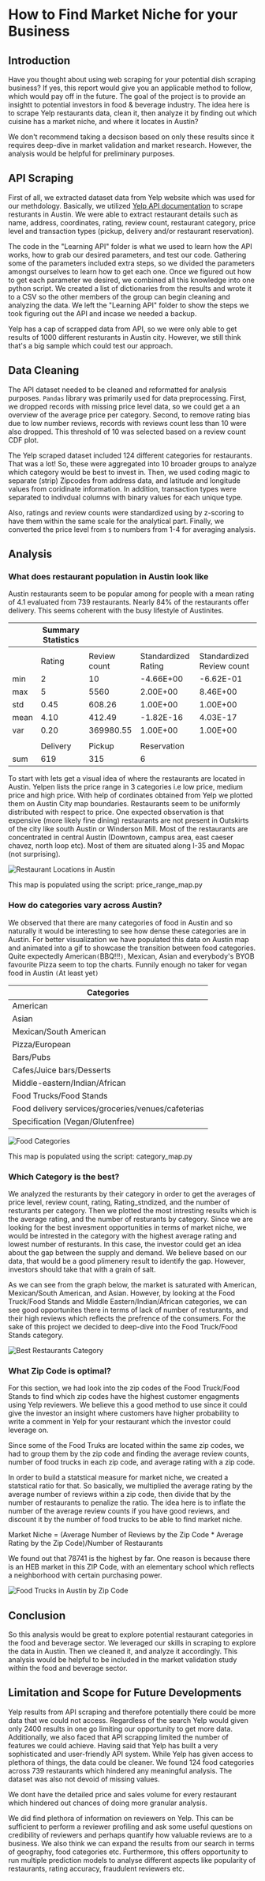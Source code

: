 # How to Find Market Niche for your Business
## Introduction
                                                            
Have you thought about using web scraping for your potential dish scraping business? If yes, this report would give you an applicable method to follow, which would pay off in the future. The goal of the project is to provide an insightt to potential investors in food & beverage industry. The idea here is to scrape Yelp restaurants data, clean it, then analyze it by finding out which cuisine has a market niche, and where it locates in Austin?

We don't recommend taking a decsison based on only these results since it requires deep-dive in market validation and market research. However, the analysis would be helpful for preliminary purposes.

## API Scraping

First of all, we extracted dataset data from Yelp website which was used for our methdology. Basically, we utilized [Yelp API documentation](https://www.yelp.com/developers/documentation/v3) to scrape resturants in Austin. We were able to extract restaurant details such as name, address, coordinates, rating, review count, restaurant category, price level and transaction types (pickup, delivery and/or restaurant reservation). 

The code in the "Learning API" folder is what we used to learn how the API works, how to grab our desired parameters, and test our code. Gathering some of the parameters included extra steps, so we divided the parameters amongst ourselves to learn how to get each one. Once we figured out how to get each parameter we desired, we combined all this knowledge into one python script. We created a list of dictionaries from the results and wrote it to a CSV so the other members of the group can begin cleaning and analyzing the data. We left the "Learning API" folder to show the steps we took figuring out the API and incase we needed a backup.

Yelp has a cap of scrapped data from API, so we were only able to get results of 1000 different resturants in Austin city. However, we still think that's a big sample which could test our approach. 

## Data Cleaning

The API dataset needed to be cleaned and reformatted for analysis purposes. `Pandas` library was primarily used for data preprocessing. First, we dropped records with missing price level data, so we could get a an overview of the average price per category. Second, to remove rating bias due to low number reviews, records with reviews count less than 10 were also dropped. This threshold of 10 was selected based on a review count CDF plot. 

The Yelp scraped dataset included 124 different categories for restaurants. That was a lot! So, these were aggregated into 10 broader groups to analyze which category would be best to invest in. Then, we used coding magic to separate (strip) Zipcodes from address data, and latitude and longitude values from coridinate information. In addition, transaction types were separated to indivdual columns with binary values for each unique type.

Also, ratings and review counts were standardized using by z-scoring to have them within the same scale for the analytical  part. Finally, we converted the price level from `$` to numbers from 1-4 for averaging analysis.

## Analysis

### What does restaurant population in Austin look like

Austin restaurants seem to be popular among for people with a mean rating of 4.1 evaluated from 739 restaurants. Nearly 84% of the restaurants offer delivery. This seems coherent with the busy lifestyle of Austinites. 

|      | Summary Statistics |              |                     |                           |
|------|--------------------|--------------|---------------------|---------------------------|
|      |                    |              |                     |                           |
|      | Rating             | Review count | Standardized Rating | Standardized Review count |
| min  | 2                  | 10           | -4.66E+00           | -6.62E-01                 |
| max  | 5                  | 5560         | 2.00E+00            | 8.46E+00                  |
| std  | 0.45               | 608.26       | 1.00E+00            | 1.00E+00                  |
| mean | 4.10               | 412.49       | -1.82E-16           | 4.03E-17                  |
| var  | 0.20               | 369980.55    | 1.00E+00            | 1.00E+00                  |
|      |                    |              |                     |                           |
|      | Delivery           | Pickup       | Reservation         |                           |
| sum  | 619                | 315          | 6                   |                           |



To start with lets get a visual idea of where the restaurants are located in Austin. Yelpen lists the price range in 3 categories i.e low price, medium price and high price. With help of cordinates obtained from Yelp we plotted them on Austin City map boundaries. Restaurants seem to be uniformly distributed with respect to price. One expected observation is that expensive (more likely fine dining) restaurants are not present in Outskirts of the city like south Austin or Winderson Mill. Most of the restaurants are concentrated in central Austin (Downtown, campus area, east caeser chavez, north loop etc). Most of them are situated along I-35 and Mopac (not surprising). 

![Restaurant Locations in Austin](/artifacts/gif/price_range_map.png)

This map is populated using the script: price_range_map.py

### How do categories vary across Austin?

We observed that there are many categories of food in Austin and so naturally it would be interesting to see how dense these categories are in Austin. For better visualization we have populated this data on Austin map and animated into a gif to showcase the transition between food categories. Quite expectedly American`(`BBQ!!!`)`, Mexican, Asian and everybody's BYOB favourite Pizza seem to top the charts. Funnily enough no taker for vegan food in Austin `(`At least yet`)`

| Categories                                         
|----------------------------------------------------|
| American                                           |
| Asian                                              |
| Mexican/South American                             |
| Pizza/European                                     |
| Bars/Pubs                                          |
| Cafes/Juice bars/Desserts                          |
| Middle-eastern/Indian/African                      |
| Food Trucks/Food Stands                            |
| Food delivery services/groceries/venues/cafeterias |
| Specification (Vegan/Glutenfree)                   |

![Food Categories](/artifacts/gif/category.gif)


This map is populated using the script: category_map.py

### Which Category is the best?

We analyzed the resturants by their category in order to get the averages of price level, review count, rating, Rating_stndized, and the number of resturants per category. Then we plotted the most intresting results which is the average rating, and the number of resturants by category. Since we are looking for the best invesment opportunities in terms of market niche, we would be intrested in the category with the highest average rating and lowest number of resturants. In this case, the investor could get an idea about the gap between the supply and demand. We believe based on our data, that would be a good plimenery result to identify the gap. However, investors should take that with a grain of salt.

As we can see from the graph below, the market is saturated with American, Mexican/South American, and Asian. However, by looking at the Food Truck/Food Stands and Middle Eastern/Indian/African categories, we can see good opportunites there in terms of lack of number of resturants, and their high reviews which reflects the prefrence of the consumers. For the sake of this project we decided to deep-dive into the Food Truck/Food Stands category.

![Best Restaurants Category](/artifacts/best_restaurant.png)

### What Zip Code is optimal?

For this section, we had look into the zip codes of the Food Truck/Food Stands to find which zip codes have the highest customer engagments using Yelp reviewers. We believe this a good method to use since it could give the investor an insight where customers have higher probability to write a comment in Yelp for your restaurant which the investor could leverage on.

Since some of the Food Truks are located within the same zip codes, we had to group them by the zip code and finding the average review counts, number of food trucks in each zip code, and average rating with a zip code.

In order to build a statstical measure for market niche, we created a statstical ratio for that. So basically, we multiplied the average rating by the average number of reviews within a zip code, then divide that by the number of restaurants to penalize the ratio. The idea here is to inflate the number of the average review counts if you have good reviews, and discount it by the number of food trucks to be able to find market niche.

Market Niche = (Average Number of Reviews by the Zip Code * Average Rating by the Zip Code)/Number of Restaurants

We found out that 78741 is the highest by far. One reason is because there is an HEB market in this ZIP Code, with an elementary school which reflects a neighborhood with certain purchasing power.

![Food Trucks in Austin by Zip Code](/artifacts/food_trucks.png)

## Conclusion

So this analysis would be great to explore potential restaurant categories in the food and beverage sector. We leveraged our skills in scraping to explore the data in Austin. Then we cleaned it, and analyze it accordingly. This analysis would be helpful to be included in the market validation study within the food and beverage sector.

## Limitation and Scope for Future Developments

Yelp results from API scraping and therefore potentially there could be more data that we could not access. Regardless of the search Yelp would given only 2400 results in one go limiting our opportunity to get more data. Additionally, we also faced that API scrapping limited the number of features we could achieve. Having said that Yelp has built a very sophisticated and user-friendly API system. 
While Yelp has given access to plethora of things, the data could be cleaner. We found 124 food categories across 739 restaurants which hindered any meaningful analysis. The dataset was also not devoid of missing values. 

We dont have the detailed price and sales volume for every restaurant which hindered out chances of doing more granular analysis.

We did find plethora of information on reviewers on Yelp. This can be sufficient to perform a reviewer profiling and ask some useful questions on credibility of reviewers and perhaps quantify how valuable reviews are to a business. 
We also think we can expand the results from our search in terms of geography, food categories etc. 
Furthermore, this offers opportunity  to run multiple prediction models to analyse different aspects like popularity of restaurants, rating accuracy, fraudulent  reviewers etc. 
